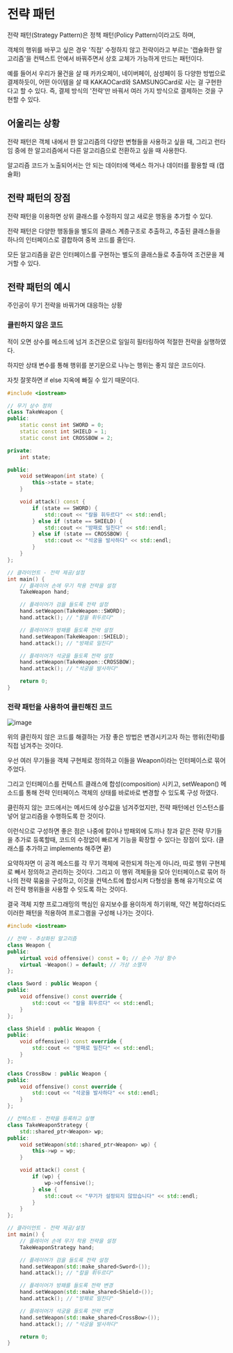 # 전략 패턴
전략 패턴(Strategy Pattern)은 정책 패턴(Policy Pattern)이라고도 하며, 

객체의 행위를 바꾸고 싶은 경우 '직접' 수정하지 않고 전략이라고 부르는 '캡슐화한 알고리즘'을 컨텍스트 안에서 바꿔주면서 상호 교체가 가능하게 만드는 패턴이다.

예를 들어서 우리가 물건을 살 때 카카오페이, 네이버페이, 삼성페이 등 다양한 방법으로 결제하듯이, 어떤 아이템을 살 때 KAKAOCard와 SAMSUNGCard로 사는 걸 구현한다고 할 수 있다. 즉, 결제 방식의 '전략'만 바꿔서 여러 가지 방식으로 결제하는 것을 구현할 수 있다.

## 어울리는 상황
전략 패턴은 객체 내에서 한 알고리즘의 다양한 변형들을 사용하고 싶을 때, 그리고 런타임 중에 한 알고리즘에서 다른 알고리즘으로 전환하고 싶을 때 사용한다.

알고리즘 코드가 노출되어서는 안 되는 데이터에 액세스 하거나 데이터를 활용할 때 (캡슐화)

## 전략 패턴의 장점
전략 패턴을 이용하면 상위 클래스를 수정하지 않고 새로운 행동을 추가할 수 있다.

전략 패턴은 다양한 행동들을 별도의 클래스 계층구조로 추출하고, 추출된 클래스들을 하나의 인터페이스로 결합하여 중복 코드를 줄인다.

모든 알고리즘을 같은 인터페이스를 구현하는 별도의 클래스들로 추출하여 조건문을 제거할 수 있다.

## 전략 패턴의 예시
주인공이 무기 전략을 바꿔가며 대응하는 상황

### 클린하지 않은 코드
적이 오면 상수를 메소드에 넘겨 조건문으로 일일히 필터링하여 적절한 전략을 실행하였다.

하지만 상태 변수를 통해 행위를 분기문으로 나누는 행위는 좋지 않은 코드이다. 

자칫 잘못하면 if else 지옥에 빠질 수 있기 때문이다.

```cpp
#include <iostream>

// 무기 상수 정의
class TakeWeapon {
public:
    static const int SWORD = 0;
    static const int SHIELD = 1;
    static const int CROSSBOW = 2;

private:
    int state;

public:
    void setWeapon(int state) {
        this->state = state;
    }

    void attack() const {
        if (state == SWORD) {
            std::cout << "칼을 휘두르다" << std::endl;
        } else if (state == SHIELD) {
            std::cout << "방패로 밀친다" << std::endl;
        } else if (state == CROSSBOW) {
            std::cout << "석궁을 발사하다" << std::endl;
        }
    }
};

// 클라이언트 - 전략 제공/설정
int main() {
    // 플레이어 손에 무기 착용 전략을 설정
    TakeWeapon hand;

    // 플레이어가 검을 들도록 전략 설정
    hand.setWeapon(TakeWeapon::SWORD);
    hand.attack(); // "칼을 휘두르다"

    // 플레이어가 방패를 들도록 전략 설정
    hand.setWeapon(TakeWeapon::SHIELD);
    hand.attack(); // "방패로 밀친다"

    // 플레이어가 석궁을 들도록 전략 설정
    hand.setWeapon(TakeWeapon::CROSSBOW);
    hand.attack(); // "석궁을 발사하다"

    return 0;
}
```


### 전략 패턴을 사용하여 클린해진 코드
![image](https://github.com/user-attachments/assets/c78054a6-90d6-4cff-98d9-2897de7bb654)

위의 클린하지 않은 코드를 해결하는 가장 좋은 방법은 변경시키고자 하는 행위(전략)를 직접 넘겨주는 것이다.

우선 여러 무기들을 객체 구현체로 정의하고 이들을 Weapon이라는 인터페이스로 묶어 주었다. 

그리고 인터페이스를 컨텍스트 클래스에 합성(composition) 시키고, setWeapon() 메소드를 통해 전략 인터페이스 객체의 상태를 바로바로 변경할 수 있도록 구성 하였다.

클린하지 않는 코드에서는 메서드에 상수값을 넘겨주었지만, 전략 패턴에선 인스턴스를 넣어 알고리즘을 수행하도록 한 것이다.

이런식으로 구성하면 좋은 점은 나중에 칼이나 방패외에 도끼나 창과 같은 전략 무기들을 추가로 등록할때, 코드의 수정없이 빠르게 기능을 확장할 수 있다는 장점이 있다. 
(클래스를 추가하고 implements 해주면 끝)

요약하자면 이 공격 메소드를 각 무기 객체에 국한되게 하는게 아니라, 따로 행위 구현체로 빼서 정의하고 관리하는 것이다. 그리고 이 행위 객체들을 모아 인터페이스로 묶어 하나의 전략 묶움을 구성하고, 이것을 컨텍스트에 합성시켜 다형성을 통해 유기적으로 여러 전략 행위들을 사용할 수 잇도록 하는 것이다.

결국 객체 지향 프로그래밍의 핵심인 유지보수를 용이하게 하기위해, 약간 복잡하더라도 이러한 패턴을 적용하여 프로그램을 구성해 나가는 것이다.

```cpp
#include <iostream>

// 전략 - 추상화된 알고리즘
class Weapon {
public:
    virtual void offensive() const = 0; // 순수 가상 함수
    virtual ~Weapon() = default; // 가상 소멸자
};

class Sword : public Weapon {
public:
    void offensive() const override {
        std::cout << "칼을 휘두르다" << std::endl;
    }
};

class Shield : public Weapon {
public:
    void offensive() const override {
        std::cout << "방패로 밀친다" << std::endl;
    }
};

class CrossBow : public Weapon {
public:
    void offensive() const override {
        std::cout << "석궁을 발사하다" << std::endl;
    }
};

// 컨텍스트 - 전략을 등록하고 실행
class TakeWeaponStrategy {
    std::shared_ptr<Weapon> wp;
public:
    void setWeapon(std::shared_ptr<Weapon> wp) {
        this->wp = wp;
    }

    void attack() const {
        if (wp) {
            wp->offensive();
        } else {
            std::cout << "무기가 설정되지 않았습니다" << std::endl;
        }
    }
};

// 클라이언트 - 전략 제공/설정
int main() {
    // 플레이어 손에 무기 착용 전략을 설정
    TakeWeaponStrategy hand;

    // 플레이어가 검을 들도록 전략 설정
    hand.setWeapon(std::make_shared<Sword>());
    hand.attack(); // "칼을 휘두르다"

    // 플레이어가 방패를 들도록 전략 변경
    hand.setWeapon(std::make_shared<Shield>());
    hand.attack(); // "방패로 밀친다"

    // 플레이어가 석궁을 들도록 전략 변경
    hand.setWeapon(std::make_shared<CrossBow>());
    hand.attack(); // "석궁을 발사하다"

    return 0;
}
```
